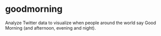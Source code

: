 # goodmorning
Analyze Twitter data to visualize when people around the world say Good Morning (and afternoon, evening and night).
